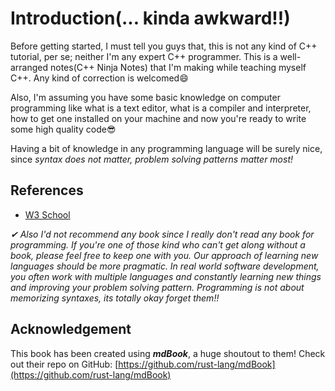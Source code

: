 # Introduction(... kinda awkward!!)
Before getting started, I must tell you guys that, this is not any kind of C++ tutorial, per se; neither I'm any expert C++ programmer. This is a well-arranged notes(C++ Ninja Notes) that I'm making while teaching myself C++. Any kind of correction is welcomed😄

Also, I'm assuming you have some basic knowledge on computer programming like what is a text editor, what is a compiler and interpreter, how to get one installed on your machine and now you're ready to write some high quality code😎  
  
Having a bit of knowledge in any programming language will be surely nice, since  _syntax does not matter, problem solving patterns matter most!_

## References

-   [W3 School](https://www.w3schools.com/CPP/default.asp)

_✔ Also I'd not recommend any book since I really don't read any book for programming. If you're one of those kind who can't get along without a book, please feel free to keep one with you. Our approach of learning new languages should be more pragmatic. In real world software development, you often work with multiple languages and constantly learning new things and improving your problem solving pattern. Programming is not about memorizing syntaxes, its totally okay forget them!!_

## Acknowledgement

This book has been created using _**mdBook**_, a huge shoutout to them! Check out their repo on GitHub: [https://github.com/rust-lang/mdBook](https://github.com/rust-lang/mdBook)
